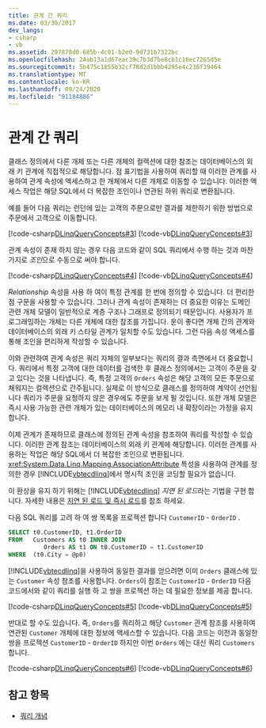 ```yaml
---
title: 관계 간 쿼리
ms.date: 03/30/2017
dev_langs:
- csharp
- vb
ms.assetid: 297878d0-685b-4c01-b2e0-9d731b7322bc
ms.openlocfilehash: 24ab13a1d67eac39c7b3d7be8cb1c16ec7265d5e
ms.sourcegitcommit: 5b475c1855b32cf78d2d1bbb4295e4c236f39464
ms.translationtype: MT
ms.contentlocale: ko-KR
ms.lasthandoff: 09/24/2020
ms.locfileid: "91184886"
---
```

# <a name="querying-across-relationships"></a>관계 간 쿼리

클래스 정의에서 다른 개체 또는 다른 개체의 컬렉션에 대한 참조는 데이터베이스의 외래 키 관계에 직접적으로 해당합니다. 점 표기법을 사용하여 쿼리할 때 이러한 관계를 사용하여 관계 속성에 액세스하고 한 개체에서 다른 개체로 이동할 수 있습니다. 이러한 액세스 작업은 해당 SQL에서 더 복잡한 조인이나 연관된 하위 쿼리로 변환됩니다.  
  
 예를 들어 다음 쿼리는 런던에 있는 고객의 주문으로만 결과를 제한하기 위한 방법으로 주문에서 고객으로 이동합니다.  
  
 [!code-csharp[DLinqQueryConcepts#3](../../../../../../samples/snippets/csharp/VS_Snippets_Data/DLinqQueryConcepts/cs/Program.cs#3)]
 [!code-vb[DLinqQueryConcepts#3](../../../../../../samples/snippets/visualbasic/VS_Snippets_Data/DLinqQueryConcepts/vb/Module1.vb#3)]  
  
 관계 속성이 존재 하지 않는 경우 다음 코드와 같이 SQL 쿼리에서 수행 하는 것과 마찬가지로 *조인*으로 수동으로 써야 합니다.  
  
 [!code-csharp[DLinqQueryConcepts#4](../../../../../../samples/snippets/csharp/VS_Snippets_Data/DLinqQueryConcepts/cs/Program.cs#4)]
 [!code-vb[DLinqQueryConcepts#4](../../../../../../samples/snippets/visualbasic/VS_Snippets_Data/DLinqQueryConcepts/vb/Module1.vb#4)]  
  
 *Relationship* 속성을 사용 하 여이 특정 관계를 한 번에 정의할 수 있습니다. 더 편리한 점 구문을 사용할 수 있습니다. 그러나 관계 속성이 존재하는 더 중요한 이유는 도메인 관련 개체 모델이 일반적으로 계층 구조나 그래프로 정의되기 때문입니다. 사용자가 프로그래밍하는 개체는 다른 개체에 대한 참조를 가집니다. 운이 좋다면 개체 간의 관계와 데이터베이스의 외래 키 스타일 관계가 일치할 수도 있습니다. 그런 다음 속성 액세스를 통해 조인을 편리하게 작성할 수 있습니다.  
  
 이와 관련하여 관계 속성은 쿼리 자체의 일부보다는 쿼리의 결과 측면에서 더 중요합니다. 쿼리에서 특정 고객에 대한 데이터를 검색한 후 클래스 정의에서는 고객이 주문을 갖고 있다는 것을 나타냅니다. 즉, 특정 고객의 `Orders` 속성은 해당 고객의 모든 주문으로 채워지는 컬렉션으로 간주됩니다. 실제로 이 방식으로 클래스를 정의하여 계약이 선언됩니다 쿼리가 주문을 요청하지 않은 경우에도 주문을 보게 될 것입니다. 또한 개체 모델은 즉시 사용 가능한 관련 개체가 있는 데이터베이스의 메모리 내 확장이라는 가정을 유지합니다.  
  
 이제 관계가 존재하므로 클래스에 정의된 관계 속성을 참조하여 쿼리를 작성할 수 있습니다. 이러한 관계 참조는 데이터베이스의 외래 키 관계에 해당합니다. 이러한 관계를 사용하는 작업은 해당 SQL에서 더 복잡한 조인으로 변환됩니다. <xref:System.Data.Linq.Mapping.AssociationAttribute> 특성을 사용하여 관계를 정의한 경우 [!INCLUDE[vbtecdlinq](../../../../../../includes/vbtecdlinq-md.md)]에서 명시적 조인을 코딩할 필요가 없습니다.  
  
 이 환상을 유지 하기 위해는 [!INCLUDE[vbtecdlinq](../../../../../../includes/vbtecdlinq-md.md)] *지연 된 로드*라는 기법을 구현 합니다. 자세한 내용은 [지연 된 로드 및 즉시 로드](deferred-versus-immediate-loading.md)를 참조 하세요.  
  
 다음 SQL 쿼리를 고려 하 여 쌍 목록을 프로젝션 합니다 `CustomerID` - `OrderID` .  
  
```sql
SELECT t0.CustomerID, t1.OrderID  
FROM   Customers AS t0 INNER JOIN  
          Orders AS t1 ON t0.CustomerID = t1.CustomerID  
WHERE  (t0.City = @p0)  
```  
  
 [!INCLUDE[vbtecdlinq](../../../../../../includes/vbtecdlinq-md.md)]을 사용하여 동일한 결과를 얻으려면 이미 `Orders` 클래스에 있는 `Customer` 속성 참조를 사용합니다. `Orders`이 참조는 `CustomerID` - `OrderID` 다음 코드에서와 같이 쿼리를 실행 하 고 쌍을 프로젝션 하는 데 필요한 정보를 제공 합니다.  
  
 [!code-csharp[DLinqQueryConcepts#5](../../../../../../samples/snippets/csharp/VS_Snippets_Data/DLinqQueryConcepts/cs/Program.cs#5)]
 [!code-vb[DLinqQueryConcepts#5](../../../../../../samples/snippets/visualbasic/VS_Snippets_Data/DLinqQueryConcepts/vb/Module1.vb#5)]  
  
 반대로 할 수도 있습니다. 즉, `Orders`를 쿼리하고 해당 `Customer` 관계 참조를 사용하여 연관된 `Customer` 개체에 대한 정보에 액세스할 수 있습니다. 다음 코드는 이전과 동일한 쌍을 프로젝션 `CustomerID` - `OrderID` 하지만 이번 `Orders` 에는 대신 쿼리 `Customers` 합니다.  
  
 [!code-csharp[DLinqQueryConcepts#6](../../../../../../samples/snippets/csharp/VS_Snippets_Data/DLinqQueryConcepts/cs/Program.cs#6)]
 [!code-vb[DLinqQueryConcepts#6](../../../../../../samples/snippets/visualbasic/VS_Snippets_Data/DLinqQueryConcepts/vb/Module1.vb#6)]  
  
## <a name="see-also"></a>참고 항목

- [쿼리 개념](query-concepts.md)

